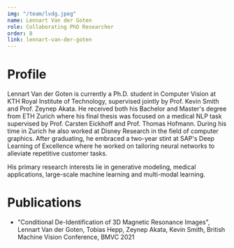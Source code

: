 ```yaml
---
img: "/team/lvdg.jpeg"
name: Lennart Van der Goten
role: Collaborating PhD Researcher
order: 8
link: lennart-van-der-goten
---
```


# Profile
Lennart Van der Goten is currently a Ph.D. student in Computer Vision at KTH Royal Institute of Technology, supervised jointly by Prof. Kevin Smith and Prof. Zeynep Akata. He received both his Bachelor and Master's degree from ETH Zurich where his final thesis was focused on a medical NLP task supervised by Prof. Carsten Eickhoff and Prof. Thomas Hofmann. During his time in Zurich he also worked at Disney Research in the field of computer graphics. After graduating, he embraced a two-year stint at SAP's Deep Learning of Excellence where he worked on tailoring neural networks to alleviate repetitive customer tasks.

His primary research interests lie in generative modeling, medical applications, large-scale machine learning and multi-modal learning.

# Publications

- "Conditional De-Identification of 3D Magnetic Resonance Images", Lennart Van der Goten, Tobias Hepp, Zeynep Akata, Kevin Smith, British Machine Vision Conference, BMVC 2021
